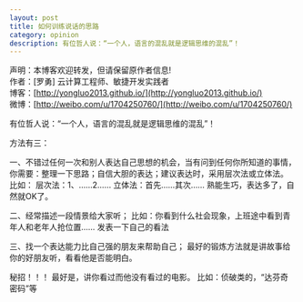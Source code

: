 ```yaml
---
layout: post
title: 如何训练说话的思路
category: opinion
description: 有位哲人说：“一个人，语言的混乱就是逻辑思维的混乱”！
---
```



声明：本博客欢迎转发，但请保留原作者信息!      
作者：[罗勇] 云计算工程师、敏捷开发实践者    
博客：[http://yongluo2013.github.io/](http://yongluo2013.github.io/)    
微博：[http://weibo.com/u/1704250760/](http://weibo.com/u/1704250760/)    

有位哲人说：“一个人，语言的混乱就是逻辑思维的混乱”！

方法有三：

一、不错过任何一次和别人表达自己思想的机会，当有问到任何你所知道的事情，你需要：整理一下思路；自信大胆的表达；建议表达时，采用层次法或立体法。
比如：
层次法：1、……2……
立体法：首先……其次……
熟能生巧，表达多了，自然就OK了。

二、经常描述一段情景给大家听；
比如：你看到什么社会现象，上班途中看到青年人和老年人抢位置…… 发表一下自己的看法

三、找一个表达能力比自己强的朋友来帮助自己；
最好的锻炼方法就是讲故事给你的好朋友听，看看他是否能明白。

秘招！！！
最好是，讲你看过而他没有看过的电影。
比如：侦破类的，“达芬奇密码”等

